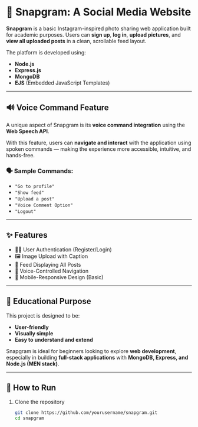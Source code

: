 # 📸 Snapgram: A Social Media Website

**Snapgram** is a basic Instagram-inspired photo sharing web application built for academic purposes. Users can **sign up**, **log in**, **upload pictures**, and **view all uploaded posts** in a clean, scrollable feed layout.

The platform is developed using:

- **Node.js**
- **Express.js**
- **MongoDB**
- **EJS** (Embedded JavaScript Templates)

---

## 🔊 Voice Command Feature

A unique aspect of Snapgram is its **voice command integration** using the **Web Speech API**.

With this feature, users can **navigate and interact** with the application using spoken commands — making the experience more accessible, intuitive, and hands-free.

### 🗣️ Sample Commands:
- `"Go to profile"`
- `"Show feed"`
- `"Upload a post"`
- `"Voice Comment Option"`
- `"Logout"`

---

## ✨ Features

- 🧑‍💼 User Authentication (Register/Login)
- 🖼️ Image Upload with Caption
- 📰 Feed Displaying All Posts
- 🎤 Voice-Controlled Navigation
- 📱 Mobile-Responsive Design (Basic)

---

## 🧠 Educational Purpose

This project is designed to be:

- **User-friendly**
- **Visually simple**
- **Easy to understand and extend**

Snapgram is ideal for beginners looking to explore **web development**, especially in building **full-stack applications** with **MongoDB, Express, and Node.js (MEN stack)**.

---

## 🚀 How to Run

1. Clone the repository  
   ```bash
   git clone https://github.com/yourusername/snapgram.git
   cd snapgram
